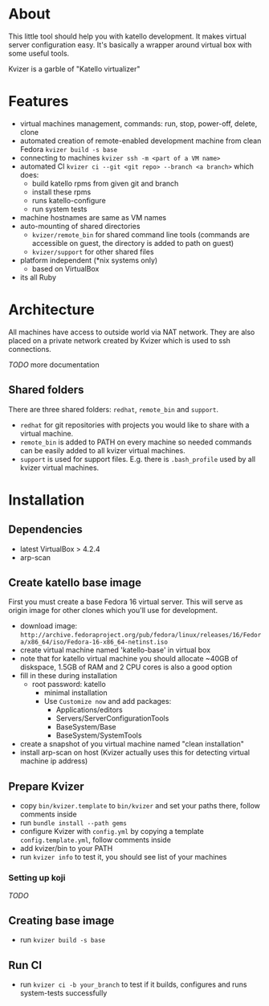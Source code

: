 # About

This little tool should help you with katello development. It makes virtual server configuration easy. It's basically a wrapper around virtual box with some useful tools.

Kvizer is a garble of "Katello virtualizer"

# Features

- virtual machines management, commands: run, stop, power-off, delete, clone
- automated creation of remote-enabled development machine from clean Fedora `kvizer build -s base`
- connecting to machines `kvizer ssh -m <part of a VM name>`
- automated CI `kvizer ci --git <git repo> --branch <a branch>` which does:
  - build katello rpms from given git and branch
  - install these rpms
  - runs katello-configure
  - run system tests
- machine hostnames are same as VM names
- auto-mounting of shared directories
  - `kvizer/remote_bin` for shared command line tools (commands are accessible on guest, the directory is added to path on guest) 
  - `kvizer/support` for other shared files
- platform independent (*nix systems only)
  - based on VirtualBox
- its all Ruby

# Architecture

All machines have access to outside world via NAT network. They are also placed on a private network created by Kvizer which is used to ssh connections.

*TODO* more documentation

## Shared folders

There are three shared folders: `redhat`, `remote_bin` and `support`. 

- `redhat` for git repositories with projects you would like to share with a virtual machine. 
- `remote_bin` is added to PATH on every machine so needed commands can be easily added to all kvizer virtual machines.
- `support` is used for support files. E.g. there is `.bash_profile` used by all kvizer virtual machines.

# Installation

## Dependencies

- latest VirtualBox > 4.2.4
- arp-scan

## Create katello base image

First you must create a base Fedora 16 virtual server. This will serve as origin image for other clones which you'll use for development.

- download image: `http://archive.fedoraproject.org/pub/fedora/linux/releases/16/Fedora/x86_64/iso/Fedora-16-x86_64-netinst.iso`
- create virtual machine named 'katello-base' in virtual box
- note that for katello virtual machine you should allocate ~40GB of diskspace, 1.5GB of RAM and 2 CPU cores is also a good option
- fill in these during installation
  - root password: katello 
    - minimal installation
    - Use `Customize now` and add packages:
      - Applications/editors
      - Servers/ServerConfigurationTools
      - BaseSystem/Base
      - BaseSystem/SystemTools
- create a snapshot of you virtual machine named "clean installation"
- install arp-scan on host (Kvizer actually uses this for detecting virtual machine ip address)

## Prepare Kvizer

- copy `bin/kvizer.template` to `bin/kvizer` and set your paths there, follow comments inside
- run `bundle install --path gems`
- configure Kvizer with `config.yml` by copying a template `config.template.yml`, follow comments inside
- add kvizer/bin to your PATH
- run `kvizer info` to test it, you should see list of your machines

### Setting up koji

*TODO*
 
## Creating base image

- run `kvizer build -s base`

## Run CI

- run `kvizer ci -b your_branch` to test if it builds, configures and runs system-tests successfully



